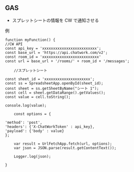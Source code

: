 ## GAS

- スプレットシートの情報を CW で通知させる

例

    function myFunction() {
    //CW API
    const api_key = 'xxxxxxxxxxxxxxxxxxxxxxxxx';
    const base_url = 'https://api.chatwork.com/v2';
    const room_id = 'xxxxxxxxxxxxxxxxxxxxxxxxxx'
    const url = base_url + '/rooms/' + room_id + '/messages';

        //スプレットシート

    const sheet_id = 'xxxxxxxxxxxxxxxxxxxxx';
    const ss = SpreadsheetApp.openById(sheet_id);
    const sheet = ss.getSheetByName("シート 1");
    const cell = sheet.getDataRange().getValues();
    const value = cell.toString();

    console.log(value);

        const options = {

    'method': 'post',
    'headers': {'X-ChatWorkToken' : api_key},
    'payload': {'body' : value}
    };

        var result = UrlFetchApp.fetch(url, options);
        var json = JSON.parse(result.getContentText());

        Logger.log(json);

    }
